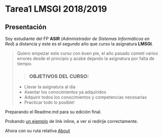 # Tarea1 LMSGI 2018/2019

## Presentación

Soy estudiante del FP **ASIR** (_Administrador de Sistemas Informáticos en Red_) a distancia y este es el segundo año que curso la asignatura **LMSGI**.

> Quiero empezar este curso con buen pie, el año pasado cometí varios errores desde el principio y acabé dejando la asignatura por falta de tiempo. 
>
>> ### OBJETIVOS DEL CURSO:
>
> - Llevar la asignatura al día
> - Asentar los conocimientos ya adquiridos
> - Adquirir todos los conocimientos y competencias necesarias
> - Practicar todo lo posible!

Preparando el Readme.md para su edición final.

Probando [un ejemplo](https://github.com/Rocachondo/Tarea1/blob/master/HTML.html "De prueba") de link inline, a ver si redirije correctamente.

Ahora con su ruta relativa [About](/HTML.html/)
